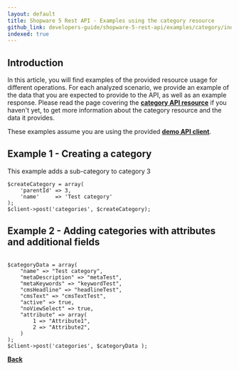 ```yaml
---
layout: default
title: Shopware 5 Rest API - Examples using the category resource
github_link: developers-guide/shopware-5-rest-api/examples/category/index.md
indexed: true
---
```


## Introduction

In this article, you will find examples of the provided resource usage for different operations. For each analyzed scenario, we provide an example of the data that you are expected to provide to the API, as well as an example response.
Please read the page covering the **[category API resource](../api-resource-category)** if you haven't yet, to get more information about the category resource and the data it provides.

These examples assume you are using the provided **[demo API client](../)**.


## Example 1 - Creating a category
This example adds a sub-category to category 3

```
$createCategory = array(
    'parentId' => 3,
    'name'     => 'Test category'
);
$client->post('categories', $createCategory);

```

## Example 2 - Adding categories with attributes and additional fields

```

$categoryData = array(
    "name" => "Test category",
    "metaDescription" => "metaTest",
    "metaKeywords" => "keywordTest",
    "cmsHeadline" => "headlineTest",
    "cmsText" => "cmsTextTest",
    "active" => true,
    "noViewSelect" => true,
    "attribute" => array(
        1 => "Attribute1",
        2 => "Attribute2",
    )
);
$client->post('categories', $categoryData );

```

**[Back](../)**